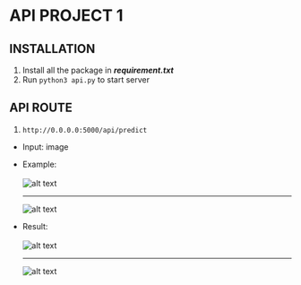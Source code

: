 # API PROJECT 1

## INSTALLATION
1. Install all the package in **_requirement.txt_**
2. Run `python3 api.py` to start server

## API ROUTE
1. `http://0.0.0.0:5000/api/predict`
- Input: image<br>

- Example: <br><br>
![alt text](./api_example.png)<hr>
![alt text](./person.jpg)
- Result: <br><br>
![alt text](./api_example_result.png)<hr>
![alt text](./person_result.jpg)